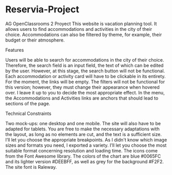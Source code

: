 # Reservia-Project
AG OpenClassrooms 2 Proyect
This website is vacation planning tool. It allows users to find accommodations and activities in the city of their choice. Accommodations can also be filtered by theme, for example, their budget or their atmosphere.

   Features

Users will be able to search for accommodations in the city of their choice. Therefore, the search field is an input field, the text of which can be edited by the user. However, at this stage, the search button will not be functional.
Each accommodation or activity card will have to be clickable in its entirety. For the moment, the links will be empty.
The filters will not be functional for this version; however, they must change their appearance when hovered over. I leave it up to you to decide the most appropriate effect.
In the menu, the Accommodations and Activities links are anchors that should lead to sections of the page.
 

   Technical Constraints

Two mock-ups: one desktop and one mobile. The site will also have to be adapted for tablets. You are free to make the necessary adaptations with the layout, as long as no elements are cut, and the text is a sufficient size. I’ll let you choose the appropriate breakpoints.
As I didn't know which image sizes and formats you need, I exported a variety. I’ll let you choose the most suitable format concerning resolution and loading time.
The icons come from the Font Awesome library. The colors of the chart are blue #0065FC and its lighter version #DEEBFF, as well as grey for the background #F2F2.
The site font is Raleway.
